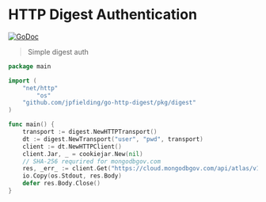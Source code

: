 # HTTP Digest Authentication

[![GoDoc](https://godoc.org/github.com/jpfielding/go-http-digest?status.svg)](https://godoc.org/github.com/jpfielding/go-http-digest)


> Simple digest auth 

``` go
package main

import (
	"net/http"
    	"os"
	"github.com/jpfielding/go-http-digest/pkg/digest"
)

func main() {
    transport := digest.NewHTTPTransport()
    dt := digest.NewTransport("user", "pwd", transport)
    client := dt.NewHTTPClient()
    client.Jar, _ = cookiejar.New(nil)
    // SHA-256 requrired for mongodbgov.com
    res, _err_ := client.Get("https://cloud.mongodbgov.com/api/atlas/v1.0/groups/<proj>/clusters/<cluster-name>")
    io.Copy(os.Stdout, res.Body)
    defer res.Body.Close()
}
```
